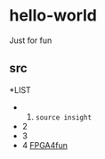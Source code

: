 # hello-world
Just for fun 
## src 
*LIST
* 1. `source insight`
* 2
* 3
* 4
[FPGA4fun](https://www.fpga4fun.com/SDRAM2.html)
